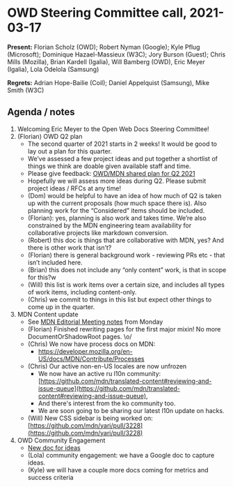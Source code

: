 # OWD Steering Committee call, 2021-03-17


**Present:** Florian Scholz (OWD); Robert Nyman (Google); Kyle Pflug (Microsoft); Dominique Hazael-Massieux (W3C); Jory Burson (Guest); Chris Mills (Mozilla), Brian Kardell (Igalia), Will Bamberg (OWD), Eric Meyer (Igalia), Lola Odelola (Samsung)

**Regrets:** Adrian Hope-Bailie (Coil); Daniel Appelquist (Samsung), Mike Smith (W3C)

## Agenda / notes

1. Welcoming Eric Meyer to the Open Web Docs Steering Committee!
2. (Florian) OWD Q2 plan
    - The second quarter of 2021 starts in 2 weeks! It would be good to lay out a plan for this quarter. 
    - We’ve assessed a few project ideas and put together a shortlist of things we think are doable given available staff and time.
    - Please give feedback: [OWD/MDN shared plan for Q2 2021](https://docs.google.com/document/d/1asRltseFwuo68WoxpJsrWCloAsWT1CUMBXV05dLfNo8/edit#heading=h.uyxf3ojpl7de)
    - Hopefully we will assess more ideas during Q2. Please submit project ideas / RFCs at any time!
    -  (Dom) would be helpful to have an idea of how much of Q2 is taken up with the current proposals (how much space there is). Also planning work for the “Considered” items should be included. 
    - (Florian): yes, planning is also work and takes time. We’re also constrained by the MDN engineering team availability for collaborative projects like markdown conversion.
    *   (Robert) this doc is things that are collaborative with MDN, yes? And there is other work that isn’t? 
    *   (Florian) there is general background work - reviewing PRs etc - that isn’t included here.
    *   (Brian) this does not include any “only content” work, is that in scope for this?w
    *   (Will) this list is work items over a certain size, and includes all types of work items, including content-only.
    *   (Chris) we commit to things in this list but expect other things to come up in the quarter. 
3. MDN Content update
    - See [MDN Editorial Meeting notes](https://docs.google.com/document/d/1ANeo9ZlQMLPrX_4xsQXkItEnXCAOJYoVQQrZqLQEKlI/edit#) from Monday
    - (Florian) Finished rewriting pages for the first major mixin! No more DocumentOrShadowRoot pages. \o/
    - (Chris) We now have process docs on MDN:
        -  https://developer.mozilla.org/en-US/docs/MDN/Contribute/Processes
    - (Chris) Our active non-en-US locales are now unfrozen
        - We now have an active ru l10n community: [https://github.com/mdn/translated-content#reviewing-and-issue-queue](https://github.com/mdn/translated-content#reviewing-and-issue-queue), 
        - And there's interest from the ko community too.
        - We are soon going to be sharing our latest l10n update on hacks.
    - (Will) New CSS sidebar is being worked on: [https://github.com/mdn/yari/pull/3228](https://github.com/mdn/yari/pull/3228) 
4. OWD Community Engagement
    - [New doc for ideas](https://docs.google.com/document/d/1YvEn3y8ASw93pubTOwwf7F3VeaHcoMRB527rvXcXWfo/edit#)
    - (Lola) community engagement: we have a Google doc to capture ideas.
    - (Kyle) we will have a couple more docs coming for metrics and success criteria